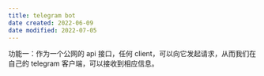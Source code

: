 ```yaml
---
title: telegram bot
date created: 2022-06-09
date modified: 2022-07-05
---
```

功能一：作为一个公网的 api 接口，任何 client，可以向它发起请求，从而我们在自己的 telegram 客户端，可以接收到相应信息。
